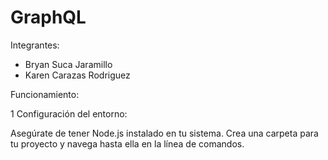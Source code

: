 # GraphQL

Integrantes: 

- Bryan Suca Jaramillo
- Karen Carazas Rodriguez

Funcionamiento:

1 Configuración del entorno:

  Asegúrate de tener Node.js instalado en tu sistema.
  Crea una carpeta para tu proyecto y navega hasta ella en la línea de comandos.
